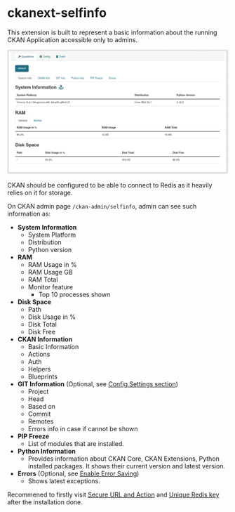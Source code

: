 # ckanext-selfinfo

This extension is built to represent a basic information about the running CKAN Application accessible only to admins.

![Main Selfinfo Screen](assets/main_screen.png)

CKAN should be configured to be able to connect to Redis as it heavily relies on it for storage.

On CKAN admin page `/ckan-admin/selfinfo`, admin can see such information as:

* **System Information**
    - System Platform
    - Distribution
    - Python version
* **RAM**
    - RAM Usage in %
    - RAM Usage GB
    - RAM Total
    - Monitor feature
        - Top 10 processes shown
* **Disk Space**
    - Path
    - Disk Usage in %
    - Disk Total
    - Disk Free
* **CKAN Information**
    - Basic Information
    - Actions
    - Auth
    - Helpers
    - Blueprints
* **GIT Information** (Optional, see [Config Settings section](git_info.md))
    - Project
    - Head
    - Based on
    - Commit
    - Remotes
    - Errors info in case if cannot be shown
* **PIP Freeze**
    - List of modules that are installed.
* **Python Information**
    - Provides information about CKAN Core, CKAN Extensions, Python installed packages. It shows their current version and latest version.
* **Errors** (Optional, see [Enable Error Saving](errors.md))
    - Shows latest exceptions.


Recommened to firstly visit [Secure URL and Action](secure_url_and_action.md) and [Unique Redis key](unique_redis_key_per_portal_instance.md) after the installation done.
